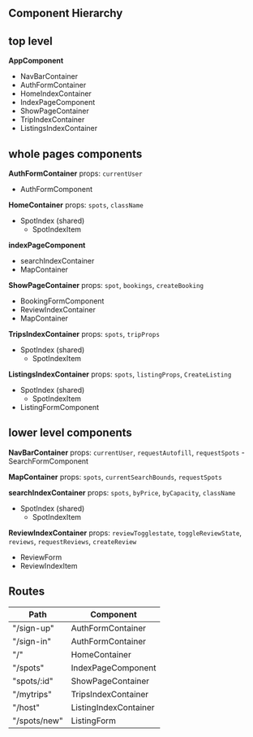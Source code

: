 ## Component Hierarchy
top level
--

**AppComponent**
 - NavBarContainer
 - AuthFormContainer
 - HomeIndexContainer
 - IndexPageComponent
 - ShowPageContainer
 - TripIndexContainer
 - ListingsIndexContainer

whole pages components
--
**AuthFormContainer**
props:
`currentUser`
- AuthFormComponent

**HomeContainer**
props:
	`spots`, `className`
+ SpotIndex (shared)
	+ SpotIndexItem

**indexPageComponent**
- searchIndexContainer
- MapContainer

**ShowPageContainer**
props:
`spot`, `bookings`, `createBooking`
- BookingFormComponent
- ReviewIndexContainer
- MapContainer

**TripsIndexContainer**
props:
	`spots`, `tripProps`
+ SpotIndex (shared)
	+ SpotIndexItem

**ListingsIndexContainer**
props:
	`spots`, `listingProps`, `CreateListing`
+ SpotIndex (shared)
	- SpotIndexItem
+ ListingFormComponent

lower level components
--

**NavBarContainer**
props:
	 `currentUser`, `requestAutofill`, `requestSpots`
-SearchFormComponent

**MapContainer**
props:
	`spots`, `currentSearchBounds`, `requestSpots`


**searchIndexContainer**
props:
	`spots`, `byPrice`, `byCapacity`, `className`
+ SpotIndex (shared)
	+ SpotIndexItem

**ReviewIndexContainer**
props:
`reviewTogglestate`, `toggleReviewState`, `reviews`, `requestReviews`, `createReview`
- ReviewForm
- ReviewIndexItem



## Routes

|Path   | Component   |
|-------|-------------|
| "/sign-up" | AuthFormContainer |
| "/sign-in" | AuthFormContainer |
| "/" | HomeContainer |
| "/spots" | IndexPageComponent |
| "spots/:id" | ShowPageContainer |
| "/mytrips" | TripsIndexContainer |
| "/host" | ListingIndexContainer|
| "/spots/new" | ListingForm|

